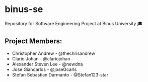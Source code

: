 # binus-se

Repository for Software Engineering Project at Binus University 🎓

## Project Members:

-   Christopher Andrew - @thechrisandrew
-   Clario Johan - @clariojohan
-   Alexander Steven Lee - @newdna
-   Jose Giancarlos - @joseGcarls
-   Stefan Sebastian Darmanto - @Stefan123-star
